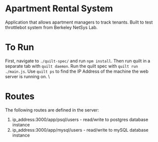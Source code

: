 # Apartment Rental System

Application that allows apartment managers to track tenants. Built to test
throttlebot system from Berkeley NetSys Lab.


# To Run

First, navigate to `./quilt-spec/` and run `npm install`. Then run quilt in a
separate tab with `quilt daemon`. Run the quilt spec with `quilt run
./main.js`. Use `quilt ps` to find the IP Address of the machine the web server
is running on. \

# Routes

The following routes are defined in the server:
1. ip_address:3000/app/psql/users - read/write to postgres database instance
1. ip_address:3000/app/mysql/users - read/write to mySQL database instance

